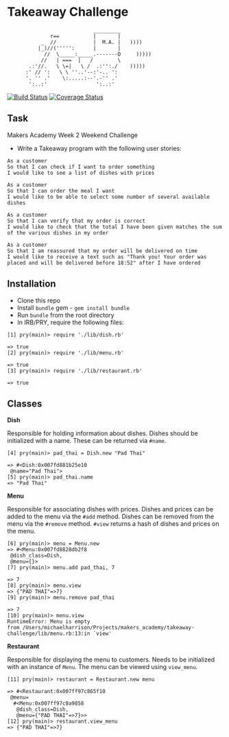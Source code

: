 Takeaway Challenge
==================
```
                            _________
              r==           |       |
           _  //            |  M.A. |   ))))
          |_)//(''''':      |       |
            //  \_____:_____.-------D     )))))
           //   | ===  |   /        \
       .:'//.   \ \=|   \ /  .:'':./    )))))
      :' // ':   \ \ ''..'--:'-.. ':
      '. '' .'    \:.....:--'.-'' .'
       ':..:'                ':..:'

 ```

[![Build Status](https://travis-ci.org/harrim91/takeaway-challenge.svg?branch=master)](https://travis-ci.org/harrim91/takeaway-challenge)
[![Coverage Status](https://coveralls.io/repos/github/harrim91/takeaway-challenge/badge.svg?branch=master)](https://coveralls.io/github/harrim91/takeaway-challenge?branch=master)

Task
-----

Makers Academy Week 2 Weekend Challenge

* Write a Takeaway program with the following user stories:

```
As a customer
So that I can check if I want to order something
I would like to see a list of dishes with prices

As a customer
So that I can order the meal I want
I would like to be able to select some number of several available dishes

As a customer
So that I can verify that my order is correct
I would like to check that the total I have been given matches the sum of the various dishes in my order

As a customer
So that I am reassured that my order will be delivered on time
I would like to receive a text such as "Thank you! Your order was placed and will be delivered before 18:52" after I have ordered
```

Installation
-----
* Clone this repo
* Install `bundle` gem - `gem install bundle`
* Run `bundle` from the root directory
* In IRB/PRY, require the following files:
```
[1] pry(main)> require './lib/dish.rb'

=> true
[2] pry(main)> require './lib/menu.rb'

=> true
[3] pry(main)> require './lib/restaurant.rb'

=> true
```


Classes
-----

**Dish**

Responsible for holding information about dishes.
Dishes should be initialized with a name. These can be returned via `#name`.

```
[4] pry(main)> pad_thai = Dish.new "Pad Thai"

=> #<Dish:0x007fd881b25e10
 @name="Pad Thai">
[5] pry(main)> pad_thai.name
=> "Pad Thai"
```

**Menu**

Responsible for associating dishes with prices.
Dishes and prices can be added to the menu via the `#add` method.
Dishes can be removed from the menu via the `#remove` method.
`#view` returns a hash of dishes and prices on the menu.

```
[6] pry(main)> menu = Menu.new
=> #<Menu:0x007fd8828db2f8
 @dish_class=Dish,
 @menu={}>
[7] pry(main)> menu.add pad_thai, 7

=> 7
[8] pry(main)> menu.view
=> {"PAD THAI"=>7}
[9] pry(main)> menu.remove pad_thai

=> 7
[10] pry(main)> menu.view
RuntimeError: Menu is empty
from /Users/michaelharrison/Projects/makers_academy/takeaway-challenge/lib/menu.rb:13:in `view'
```

**Restaurant**

Responsible for displaying the menu to customers.
Needs to be initialized with an instance of `Menu`.
The menu can be viewed using `view_menu`.

```
[11] pry(main)> restaurant = Restaurant.new menu

=> #<Restaurant:0x007ff97c865f10
 @menu=
  #<Menu:0x007ff97c0a9858
   @dish_class=Dish,
   @menu={"PAD THAI"=>7}>>
[12] pry(main)> restaurant.view_menu
=> {"PAD THAI"=>7}
```